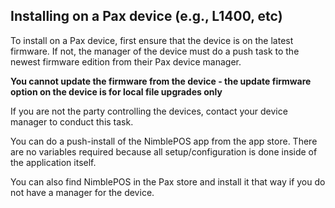 ## Installing on a Pax device (e.g., L1400, etc)

To install on a Pax device, first ensure that the device is on the latest firmware. If not, the manager of the device must do a push task to the newest firmware edition from their Pax device manager. 

**You cannot update the firmware from the device - the update firmware option on the device is for local file upgrades only**

If you are not the party controlling the devices, contact your device manager to conduct this task.

You can do a push-install of the NimblePOS app from the app store. There are no variables required because all setup/configuration is done inside of the application itself.

You can also find NimblePOS in the Pax store and install it that way if you do not have a manager for the device.
